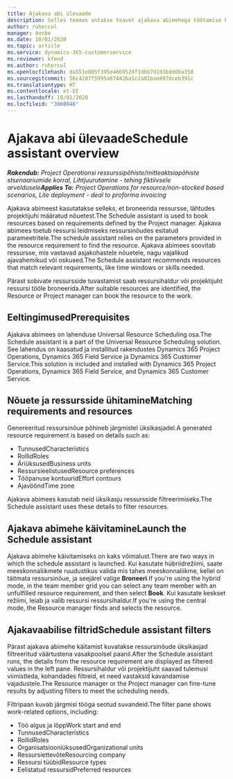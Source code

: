 ```yaml
---
title: Ajakava abi ülevaade
description: Selles teemas antakse teavet ajakava abimehega töötamise kohta ressursside broneerimisel.
author: ruhercul
manager: Annbe
ms.date: 10/01/2020
ms.topic: article
ms.service: dynamics-365-customerservice
ms.reviewer: kfend
ms.author: ruhercul
ms.openlocfilehash: da551e805f395e466952df1dbb7d193bdddba358
ms.sourcegitcommit: 56c42d7f5995a674426a1c2a81bae897dceb391c
ms.translationtype: HT
ms.contentlocale: et-EE
ms.lasthandoff: 10/01/2020
ms.locfileid: "3908046"
---
```

# <a name="schedule-assistant-overview"></a><span data-ttu-id="56700-103">Ajakava abi ülevaade</span><span class="sxs-lookup"><span data-stu-id="56700-103">Schedule assistant overview</span></span>

<span data-ttu-id="56700-104">_**Rakendub:** Project Operationsi ressurssipõhiste/mitteaktsiapõhiste stsenaariumide korral,  Lihtjuurutamine - tehing fiktiivsele arveldusele_</span><span class="sxs-lookup"><span data-stu-id="56700-104">_**Applies To:** Project Operations for resource/non-stocked based scenarios, Lite deployment - deal to proforma invoicing_</span></span>

<span data-ttu-id="56700-105">Ajakava abimeest kasutatakse selleks, et broneerida ressursse, lähtudes projektijuhi määratud nõuetest.</span><span class="sxs-lookup"><span data-stu-id="56700-105">The Schedule assistant is used to book resources based on requirements defined by the Project manager.</span></span> <span data-ttu-id="56700-106">Ajakava abimees toetub ressursi leidmiseks ressursinõudes esitatud parameetritele.</span><span class="sxs-lookup"><span data-stu-id="56700-106">The schedule assistant relies on the parameters provided in the resource requirement to find the resource.</span></span> <span data-ttu-id="56700-107">Ajakava abimees soovitab ressursse, mis vastavad asjakohastele nõuetele, nagu vajalikud ajavahemikud või oskused.</span><span class="sxs-lookup"><span data-stu-id="56700-107">The Schedule assistant recommends resources that match relevant requirements, like time windows or skills needed.</span></span>

<span data-ttu-id="56700-108">Pärast sobivate ressursside tuvastamist saab ressursihaldur või projektijuht ressursi tööle broneerida.</span><span class="sxs-lookup"><span data-stu-id="56700-108">After suitable resources are identified, the Resource or Project manager can book the resource to the work.</span></span>

## <a name="prerequisites"></a><span data-ttu-id="56700-109">Eeltingimused</span><span class="sxs-lookup"><span data-stu-id="56700-109">Prerequisites</span></span>

<span data-ttu-id="56700-110">Ajakava abimees on lahenduse Universal Resource Scheduling osa.</span><span class="sxs-lookup"><span data-stu-id="56700-110">The Schedule assistant is a part of the Universal Resource Scheduling solution.</span></span> <span data-ttu-id="56700-111">See lahendus on kaasatud ja installitud rakendustes Dynamics 365 Project Operations, Dynamics 365 Field Service ja Dynamics 365 Customer Service.</span><span class="sxs-lookup"><span data-stu-id="56700-111">This solution is included and installed with Dynamics 365 Project Operations, Dynamics 365 Field Service, and Dynamics 365 Customer Service.</span></span>

## <a name="matching-requirements-and-resources"></a><span data-ttu-id="56700-112">Nõuete ja ressursside ühitamine</span><span class="sxs-lookup"><span data-stu-id="56700-112">Matching requirements and resources</span></span>

<span data-ttu-id="56700-113">Genereeritud ressursinõue põhineb järgmistel üksikasjadel.</span><span class="sxs-lookup"><span data-stu-id="56700-113">A generated resource requirement is based on details such as:</span></span>

-   <span data-ttu-id="56700-114">Tunnused</span><span class="sxs-lookup"><span data-stu-id="56700-114">Characteristics</span></span>
-   <span data-ttu-id="56700-115">Rollid</span><span class="sxs-lookup"><span data-stu-id="56700-115">Roles</span></span>
-   <span data-ttu-id="56700-116">Äriüksused</span><span class="sxs-lookup"><span data-stu-id="56700-116">Business units</span></span>
-   <span data-ttu-id="56700-117">Ressursieelistused</span><span class="sxs-lookup"><span data-stu-id="56700-117">Resource preferences</span></span>
-   <span data-ttu-id="56700-118">Tööpanuse kontuurid</span><span class="sxs-lookup"><span data-stu-id="56700-118">Effort contours</span></span>
-   <span data-ttu-id="56700-119">Ajavöönd</span><span class="sxs-lookup"><span data-stu-id="56700-119">Time zone</span></span>

<span data-ttu-id="56700-120">Ajakava abimees kasutab neid üksikasju ressursside filtreerimiseks.</span><span class="sxs-lookup"><span data-stu-id="56700-120">The Schedule assistant uses these details to filter resources.</span></span>

## <a name="launch-the-schedule-assistant"></a><span data-ttu-id="56700-121">Ajakava abimehe käivitamine</span><span class="sxs-lookup"><span data-stu-id="56700-121">Launch the Schedule assistant</span></span>

<span data-ttu-id="56700-122">Ajakava abimehe käivitamiseks on kaks võimalust.</span><span class="sxs-lookup"><span data-stu-id="56700-122">There are two ways in which the schedule assistant is launched.</span></span> <span data-ttu-id="56700-123">Kui kasutate hübriidrežiimi, saate meeskonnaliikmete ruudustikus valida mis tahes meeskonnaliikme, kellel on täitmata ressursinõue, ja seejärel valige **Broneeri**.</span><span class="sxs-lookup"><span data-stu-id="56700-123">If you're using the hybrid mode, in the team member grid you can select any team member with an unfulfilled resource requirement, and then select **Book**.</span></span> <span data-ttu-id="56700-124">Kui kasutate keskset režiimi, leiab ja valib ressursi ressursihaldur.</span><span class="sxs-lookup"><span data-stu-id="56700-124">If you're using the central mode, the Resource manager finds and selects the resource.</span></span>

## <a name="schedule-assistant-filters"></a><span data-ttu-id="56700-125">Ajakavaabilise filtrid</span><span class="sxs-lookup"><span data-stu-id="56700-125">Schedule assistant filters</span></span>

<span data-ttu-id="56700-126">Pärast ajakava abimehe käitamist kuvatakse ressursinõude üksikasjad filtreeritud väärtustena vasakpoolsel paanil.</span><span class="sxs-lookup"><span data-stu-id="56700-126">After the Schedule assistant runs, the details from the resource requirement are displayed as filtered values in the left pane.</span></span> <span data-ttu-id="56700-127">Ressursihaldur või projektijuht saavad tulemusi viimistleda, kohandades filtreid, et need vastaksid kavandamise vajadustele.</span><span class="sxs-lookup"><span data-stu-id="56700-127">The Resource manager or the Project manager can fine-tune results by adjusting filters to meet the scheduling needs.</span></span>

<span data-ttu-id="56700-128">Filtripaan kuvab järgmisi tööga seotud suvandeid.</span><span class="sxs-lookup"><span data-stu-id="56700-128">The filter pane shows work-related options, including:</span></span>

-   <span data-ttu-id="56700-129">Töö algus ja lõpp</span><span class="sxs-lookup"><span data-stu-id="56700-129">Work start and end</span></span>
-   <span data-ttu-id="56700-130">Tunnused</span><span class="sxs-lookup"><span data-stu-id="56700-130">Characteristics</span></span>
-   <span data-ttu-id="56700-131">Rollid</span><span class="sxs-lookup"><span data-stu-id="56700-131">Roles</span></span>
-   <span data-ttu-id="56700-132">Organisatsiooniüksused</span><span class="sxs-lookup"><span data-stu-id="56700-132">Organizational units</span></span>
-   <span data-ttu-id="56700-133">Ressursiettevõte</span><span class="sxs-lookup"><span data-stu-id="56700-133">Resourcing company</span></span>
-   <span data-ttu-id="56700-134">Ressursi tüübid</span><span class="sxs-lookup"><span data-stu-id="56700-134">Resource types</span></span>
-   <span data-ttu-id="56700-135">Eelistatud ressursid</span><span class="sxs-lookup"><span data-stu-id="56700-135">Preferred resources</span></span>
